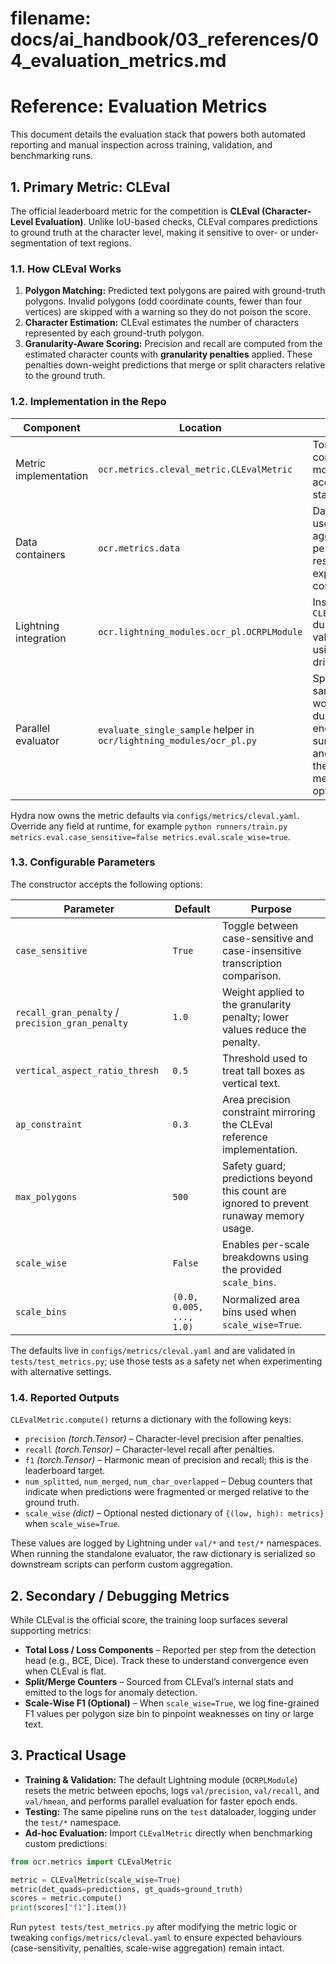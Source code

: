 # **filename: docs/ai_handbook/03_references/04_evaluation_metrics.md**

# **Reference: Evaluation Metrics**

This document details the evaluation stack that powers both automated reporting and manual inspection across training, validation, and benchmarking runs.

## **1. Primary Metric: CLEval**

The official leaderboard metric for the competition is **CLEval (Character-Level Evaluation)**. Unlike IoU-based checks, CLEval compares predictions to ground truth at the character level, making it sensitive to over- or under-segmentation of text regions.

### **1.1. How CLEval Works**

1. **Polygon Matching:** Predicted text polygons are paired with ground-truth polygons. Invalid polygons (odd coordinate counts, fewer than four vertices) are skipped with a warning so they do not poison the score.
2. **Character Estimation:** CLEval estimates the number of characters represented by each ground-truth polygon.
3. **Granularity-Aware Scoring:** Precision and recall are computed from the estimated character counts with **granularity penalties** applied. These penalties down-weight predictions that merge or split characters relative to the ground truth.

### **1.2. Implementation in the Repo**

| Component | Location | Notes |
| --- | --- | --- |
| Metric implementation | `ocr.metrics.cleval_metric.CLEvalMetric` | TorchMetrics-compatible module with accumulated state storage. |
| Data containers | `ocr.metrics.data` | Dataclasses used to aggregate per-sample results and expose debug counters. |
| Lightning integration | `ocr.lightning_modules.ocr_pl.OCRPLModule` | Instantiates `CLEvalMetric` during validation/test using Hydra-driven config. |
| Parallel evaluator | `evaluate_single_sample` helper in `ocr/lightning_modules/ocr_pl.py` | Spawns per-sample workers during epoch end summarization and reuses the configured metric options. |

Hydra now owns the metric defaults via `configs/metrics/cleval.yaml`. Override any field at runtime, for example `python runners/train.py metrics.eval.case_sensitive=false metrics.eval.scale_wise=true`.

### **1.3. Configurable Parameters**

The constructor accepts the following options:

| Parameter | Default | Purpose |
| --- | --- | --- |
| `case_sensitive` | `True` | Toggle between case-sensitive and case-insensitive transcription comparison. |
| `recall_gran_penalty` / `precision_gran_penalty` | `1.0` | Weight applied to the granularity penalty; lower values reduce the penalty. |
| `vertical_aspect_ratio_thresh` | `0.5` | Threshold used to treat tall boxes as vertical text. |
| `ap_constraint` | `0.3` | Area precision constraint mirroring the CLEval reference implementation. |
| `max_polygons` | `500` | Safety guard; predictions beyond this count are ignored to prevent runaway memory usage. |
| `scale_wise` | `False` | Enables per-scale breakdowns using the provided `scale_bins`. |
| `scale_bins` | `(0.0, 0.005, ..., 1.0)` | Normalized area bins used when `scale_wise=True`. |

The defaults live in `configs/metrics/cleval.yaml` and are validated in `tests/test_metrics.py`; use those tests as a safety net when experimenting with alternative settings.

### **1.4. Reported Outputs**

`CLEvalMetric.compute()` returns a dictionary with the following keys:

* `precision` *(torch.Tensor)* – Character-level precision after penalties.
* `recall` *(torch.Tensor)* – Character-level recall after penalties.
* `f1` *(torch.Tensor)* – Harmonic mean of precision and recall; this is the leaderboard target.
* `num_splitted`, `num_merged`, `num_char_overlapped` – Debug counters that indicate when predictions were fragmented or merged relative to the ground truth.
* `scale_wise` *(dict)* – Optional nested dictionary of `{(low, high): metrics}` when `scale_wise=True`.

These values are logged by Lightning under `val/*` and `test/*` namespaces. When running the standalone evaluator, the raw dictionary is serialized so downstream scripts can perform custom aggregation.

## **2. Secondary / Debugging Metrics**

While CLEval is the official score, the training loop surfaces several supporting metrics:

* **Total Loss / Loss Components** – Reported per step from the detection head (e.g., BCE, Dice). Track these to understand convergence even when CLEval is flat.
* **Split/Merge Counters** – Sourced from CLEval’s internal stats and emitted to the logs for anomaly detection.
* **Scale-Wise F1 (Optional)** – When `scale_wise=True`, we log fine-grained F1 values per polygon size bin to pinpoint weaknesses on tiny or large text.

## **3. Practical Usage**

* **Training & Validation:** The default Lightning module (`OCRPLModule`) resets the metric between epochs, logs `val/precision`, `val/recall`, and `val/hmean`, and performs parallel evaluation for faster epoch ends.
* **Testing:** The same pipeline runs on the `test` dataloader, logging under the `test/*` namespace.
* **Ad-hoc Evaluation:** Import `CLEvalMetric` directly when benchmarking custom predictions:

```python
from ocr.metrics import CLEvalMetric

metric = CLEvalMetric(scale_wise=True)
metric(det_quads=predictions, gt_quads=ground_truth)
scores = metric.compute()
print(scores["f1"].item())
```

Run `pytest tests/test_metrics.py` after modifying the metric logic or tweaking `configs/metrics/cleval.yaml` to ensure expected behaviours (case-sensitivity, penalties, scale-wise aggregation) remain intact.
